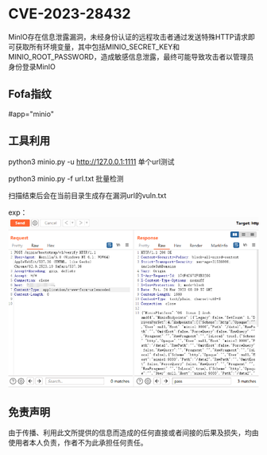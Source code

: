 # CVE-2023-28432
MinIO存在信息泄露漏洞，未经身份认证的远程攻击者通过发送特殊HTTP请求即可获取所有环境变量，其中包括MINIO_SECRET_KEY和MINIO_ROOT_PASSWORD，造成敏感信息泄露，最终可能导致攻击者以管理员身份登录MinIO

## Fofa指纹

#app="minio"

## 工具利用


python3 minio.py -u http://127.0.0.1:1111 单个url测试

python3 minio.py -f url.txt 批量检测

扫描结束后会在当前目录生成存在漏洞url的vuln.txt

exp：
![](./exp.png)

## 免责声明

由于传播、利用此文所提供的信息而造成的任何直接或者间接的后果及损失，均由使用者本人负责，作者不为此承担任何责任。
